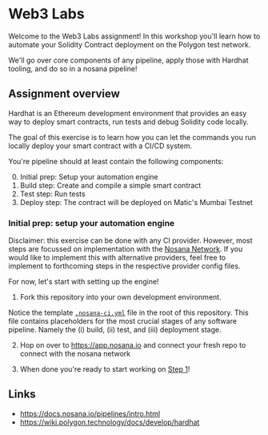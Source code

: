 # Web3 Labs

Welcome to the Web3 Labs assignment!
In this workshop you'll learn how to automate your Solidity Contract deployment
on the Polygon test network.

We'll go over core components of any pipeline, apply those with Hardhat tooling,
and do so in a nosana pipeline!

## Assignment overview

Hardhat is an Ethereum development environment that provides an easy way to deploy smart contracts,
run tests and debug Solidity code locally.

The goal of this exercise is to learn how you can let the commands you run locally
deploy your smart contract with a CI/CD system.

You're pipeline should at least contain the following components:

0. Initial prep: Setup your automation engine
1. Build step: Create and compile a simple smart contract
2. Test step: Run tests
3. Deploy step: The contract will be deployed on Matic's Mumbai Testnet

### Initial prep: setup your automation engine

Disclaimer: this exercise can be done with any CI provider.
However, most steps are focussed on implementation with the [Nosana Network](https://nosana.io/).
If you would like to implement this with alternative providers,
feel free to implement to forthcoming steps in the respective provider config files.

For now, let's start with setting up the engine!

1. Fork this repository into your own development environment.

Notice the template [`.nosana-ci.yml`](../../.nosana-ci.yml) file in the root of this repository.
This file contains placeholders for the most crucial stages of any software pipeline.
Namely the (i) build, (ii) test, and (iii) deployment stage.

2. Hop on over to https://app.nosana.io and connect your fresh repo to connect with the nosana network

3. When done you're ready to start working on [Step 1](./Step-1.md)!

## Links

- https://docs.nosana.io/pipelines/intro.html
- https://wiki.polygon.technology/docs/develop/hardhat
